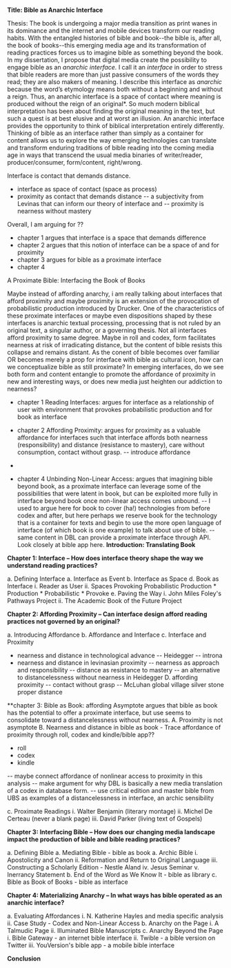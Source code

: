 **Title: Bible as Anarchic Interface**

Thesis: The book is undergoing a major media transition as print wanes in its dominance and the internet and mobile devices transform our reading habits. With the entangled histories of bible and book--the bible is, after all, the book of books--this emerging media age and its transformation of reading practices forces us to imagine bible as something beyond the book. In my dissertation, I propose that digital media create the possibility to engage bible as an *anarchic interface.* I call it an *interface* in order to stress that bible readers are more than just passive consumers of the words they read; they are also makers of meaning. I describe this interface as *anarchic* because the word’s etymology means both without a beginning and without a reign. Thus, an anarchic interface is a space of contact where meaning is produced without the reign of an original*. So much modern biblical interpretation has been about finding the original meaning in the text, but such a quest is at best elusive and at worst an illusion. An anarchic interface provides the opportunity to think of biblical interpretation entirely differently. Thinking of bible as an interface rather than simply as a container for content allows us to explore the way emerging technologies can translate and transform enduring traditions of bible reading into the coming media age in ways that transcend the usual media binaries of writer/reader, producer/consumer, form/content, right/wrong.

Interface is contact that demands distance. 
- interface as space of contact (space as process)
- proximity as contact that demands distance
-- a subjectivity from Levinas that can inform our theory of interface and 
-- proximity is nearness without mastery

Overall, I am arguing for ??
- chapter 1 argues that interface is a space that demands difference 
- chapter 2 argues that this notion of interface can be a space of and for proximity
- chapter 3 argues for bible as a proximate interface 
- chapter 4

A Proximate Bible: Interfacing the Book of Books

Maybe instead of affording anarchy, i am really talking about interfaces that afford proximity and maybe proximity is an extension of the provocation of probabilistic production introduced by Drucker. One of the characteristics of these proximate interfaces or maybe even dispositions shaped by these interfaces is anarchic textual processing, processing that is not ruled by an original text, a singular author, or a governing thesis. Not all interfaces afford proximity to same degree. Maybe in roll and codex, form facilitates nearness at risk of irradicating distance, but the content of bible resists this collapse and remains distant. As the conent of bible becomes over familiar OR becomes merely a prop for interface with bible as cultural icon, how can we conceptualize bible as still proximate? In emerging interfaces, do we see both form and content entangle to promote the affordance of proximity in new and interesting ways, or does new media just heighten our addiction to nearness? 

- chapter 1 Reading Interfaces: argues for interface as a relationship of user with environment that provokes probabilistic production and for book as interface 
- chapter 2 Affording Proximity: argues for proximity as a valuable affordance for interfaces such that interface affords both nearness (responsibility) and distance (resistance to mastery), care without consumption, contact without grasp. 
-- introduce affordance

- 
- chapter 4 Unbinding Non-Linear Access: argues that imagining bible beyond book, as a proximate interface can leverage some of the possibilities that were latent in book, but can be exploited more fully in interface beyond book once non-linear access comes unbound.
-- I used to argue here for book to cover (ha!) technologies from before codex and after, but here perhaps we reserve book for the technology that is a container for texts and begin to use the more open language of interface (of which book is one example) to talk about use of bible. 
-- same content in DBL can provide a proximate interface through API. Look closely at bible app here.
**Introduction: Translating Book**

**Chapter 1: Interface – How does interface theory shape the way we understand reading practices?**

a. Defining Interface
a. Interface as Event
b. Interface as Space
d. Book as Interface
    i. Reader as User
    ii. Spaces Provoking Probabilistic Production
        * Production
        * Probabilistic
        * Provoke
e. Paving the Way
    i. John Miles Foley's Pathways Project
    ii. The Academic Book of the Future Project
         
**Chapter 2: Affording Proximity – Can interface design afford reading practices not governed by an original?**

a. Introducing Affordance
b. Affordance and Interface
c. Interface and Proximity
- nearness and distance in technological advance
-- Heidegger 
-- introna
- nearness and distance in levinasian proximity
-- nearness as approach and responsibility
-- distance as resistance to mastery
-- an alternative to distancelessness without nearness in Heidegger 
D. affording proximity 
-- contact without grasp
-- McLuhan global village silver stone proper distance

**chapter 3: Bible as Book: affording Asymptote
argues that bible as book has the potential to offer a proximate interface, but use seems to consolidate toward a distancelessness without nearness. 
A. Proximity is not asymptote
B. Nearness and distance in bible as book - Trace affordance of proximity through roll, codex and kindle/bible app??
- roll
- codex
- kindle

-- maybe connect affordance of nonlinear access to proximity in this analysis
-- make argument for why DBL is basically a new media translation of a codex in database form. 
-- use critical edition and master bible from UBS as examples of a distancelessness in interface, an archic sensibility 

c. Proximate Readings
    i. Walter Benjamin (literary montage)
    ii. Michel De Certeau (never a blank page)
    iii. David Parker (living text of Gospels)

**Chapter 3: Interfacing Bible – How does our changing media landscape impact the production of bible and bible reading practices?**

a. Defining Bible
a. Mediating Bible - bible as book
a. Archic Bible
    i. Apostolicity and Canon
    ii. Reformation and Return to Original Language
    iii. Constructing a Scholarly Edition - Nestle Aland
    iv. Jesus Seminar
    v. Inerrancy Statement
b. End of the Word as We Know It - bible as library
c. Bible as Book of Books - bible as interface

**Chapter 4: Materializing Anarchy – In what ways has bible operated as an anarchic interface?**

a. Evaluating Affordances
    i. N. Katherine Hayles and media specific analysis
    ii. Case Study - Codex and Non-Linear Access
b. Anarchy on the Page
    i. A Talmudic Page
    ii. Illuminated Bible Manuscripts
c. Anarchy Beyond the Page
    i. Bible Gateway - an internet bible interface
    ii. Twible - a bible version on Twitter
    iii. YouVersion's bible app - a mobile bible interface

**Conclusion**